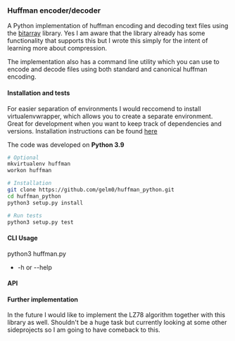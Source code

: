 ### Huffman encoder/decoder
A Python implementation of huffman encoding and decoding text files using the [bitarray](https://pypi.org/project/bitarray/) library. Yes I am aware that the library already has some functionality that supports this but I wrote this simply for the intent of learning more about compression.

The implementation also has a command line utility which you can use to encode and decode files using both standard and canonical huffman encoding.

#### Installation and tests
For easier separation of environments I would reccomend to install virtualenvwrapper, which allows you to create a separate environment. Great for development when you want to keep track of dependencies and versions. Installation instructions can be found [here](https://virtualenvwrapper.readthedocs.io/en/latest/)

The code was developed on **Python 3.9**

```sh
# Optional
mkvirtualenv huffman
workon huffman

# Installation
git clone https://github.com/gelm0/huffman_python.git
cd huffman_python
python3 setup.py install

# Run tests
python3 setup.py test
```

#### CLI Usage

python3 huffman.py <OPTIONS>

- -h or --help



#### API

#### Further implementation
In the future I would like to implement the LZ78 algorithm together with this library as well. Shouldn't be a huge task but currently looking at some other sideprojects so I am going to have comeback to this.
